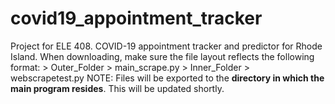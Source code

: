 # covid19_appointment_tracker
Project for ELE 408. COVID-19 appointment tracker and predictor for Rhode Island.
When downloading, make sure the file layout reflects the following format:
    > Outer_Folder
        > main_scrape.py
        > Inner_Folder
            > webscrapetest.py
NOTE: 
Files will be exported to the **directory in which the main program resides**. This will be updated shortly.
